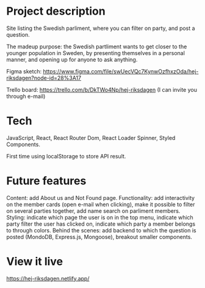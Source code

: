 # Project description
Site listing the Swedish parliment, where you can filter on party, and post a question.

The madeup purpose: the Swedish partliment wants to get closer to the younger population in Sweden, by presenting themselves in a personal manner, and opening up for anyone to ask anything.

Figma sketch:
https://www.figma.com/file/swUecVQc7KynwOzfhxzOda/hej-riksdagen?node-id=28%3A17

Trello board:
https://trello.com/b/DkTWo4Np/hej-riksdagen
(I can invite you through e-mail)

# Tech 
JavaScript, React, React Router Dom, React Loader Spinner, Styled Components.

First time using localStorage to store API result.

# Future features
Content: add About us and Not Found page.
Functionality: add interactivity on the member cards (open e-mail when clicking), make it possible to filter on several parties together, add name search on parliment members.
Styling: indicate which page the user is on in the top menu, indicate which party filter the user has clicked on, indicate which party a member belongs to through colors.
Behind the scenes: add backend to which the question is posted (MondoDB, Express.js, Mongoose), breakout smaller components.

# View it live
https://hej-riksdagen.netlify.app/
